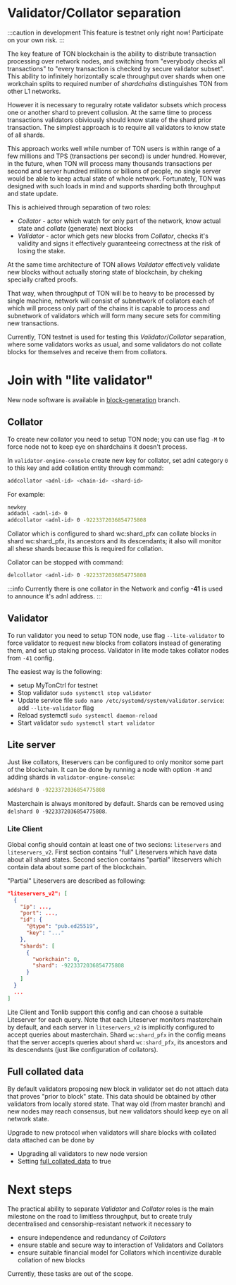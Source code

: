 # Validator/Collator separation

:::caution in development
This feature is testnet only right now! Participate on your own risk.
:::

The key feature of TON blockchain is the ability to distribute transaction processing over network nodes, and switching from "everybody checks all transactions" to "every transaction is checked by secure validator subset". This ability to infinitely horizontally scale throughput over shards when one workchain splits to required number of *shardchains* distinguishes TON from other L1 networks.

However it is necessary to reguralry rotate validator subsets which process one or another shard to prevent collusion. At the same time to process transactions validators obiviously should know state of the shard prior transaction. The simplest approach is to require all validators to know state of all shards.

This approach works well while number of TON users is within range of a few millions and TPS (transactions per second) is under hundred. However, in the future, when TON will process many thousands transactions per second and server hundred millions or billions of people, no single server would be able to keep actual state of whole network. Fortunately, TON was designed with such loads in mind and supports sharding both throughput and state update.

This is achieived through separation of two roles:
* *Collator* - actor which watch for only part of the network, know actual state and *collate* (generate) next blocks
* *Validator* - actor which gets new blocks from *Collator*, checks it's validity and signs it effectively guaranteeing correctness at the risk of losing the stake.

At the same time architecture of TON allows *Validator* effectively validate new blocks without actually storing state of blockchain, by cheking specially crafted proofs.

That way, when throughput of TON will be to heavy to be processed by single machine, network will consist of subnetwork of collators each of which will process only part of the chains it is capable to process and subnetwork of validators which will form many secure sets for commiting new transactions.

Currently, TON testnet is used for testing this *Validator*/*Collator* separation, where some validators works as usual, and some validators do not collate blocks for themselves and receive them from collators.

# Join with "lite validator"

New node software is available in [block-generation](https://github.com/SpyCheese/ton/tree/block-generation) branch.

## Collator
To create new collator you need to setup TON node; you can use flag `-M` to force node not to keep eye on shardchains it doesn't process.

In `validator-engine-console` create new key for collator, set adnl category `0` to this key and add collation entity through command:
```bash
addcollator <adnl-id> <chain-id> <shard-id>
```

For example:

```bash
newkey
addadnl <adnl-id> 0
addcollator <adnl-id> 0 -9223372036854775808
```

Collator which is configured to shard wc:shard_pfx can collate blocks in shard wc:shard_pfx, its ancestors and its descendants; it also will monitor all shese shards because this is required for collation.

Collator can be stopped with command:
```bash
delcollator <adnl-id> 0 -9223372036854775808
```

:::info
Currently there is one collator in the Network and config **-41** is used to announce it's adnl address.
:::

## Validator
To run validator you need to setup TON node, use flag `--lite-validator` to force validator to request new blocks from collators instead of generating them, and set up staking process. Validator in lite mode takes collator nodes from `-41` config.

The easiest way is the following:
- setup MyTonCtrl for testnet
- Stop validator `sudo systemctl stop validator`
- Update service file `sudo nano /etc/systemd/system/validator.service`: add `--lite-validator` flag
- Reload systemctl `sudo systemctl daemon-reload`
- Start validator `sudo systemctl start validator`

## Lite server

Just like collators, liteservers can be configured to only monitor some part of the blockchain. It can be done by running a node with option `-M` and adding shards in `validator-engine-console`:

```bash
addshard 0 -9223372036854775808
```

Masterchain is always monitored by default. Shards can be removed using `delshard 0 -9223372036854775808`.

### Lite Client

Global config should contain at least one of two secions: `liteservers` and `liteservers_v2`. First section contains "full" Liteservers which have data about all shard states. Second section contains "partial" liteservers which contain data about some part of the blockchain.

"Partial" Liteservers are described as following:

```json
"liteservers_v2": [
  {
    "ip": ...,
    "port": ...,
    "id": {
      "@type": "pub.ed25519",
      "key": "..."
    },  
    "shards": [
      {   
        "workchain": 0, 
        "shard": -9223372036854775808
      }   
    ]   
  }
  ...
]
```

Lite Client and Tonlib support this config and can choose a suitable Liteserver for each query. Note that each Liteserver monitors masterchain by default, and each server in `liteservers_v2` is implicitly configured to accept queries about masterchain. Shard `wc:shard_pfx` in the config means that the server accepts queries about shard `wc:shard_pfx`, its ancestors and its descendsnts (just like configuration of collators).

## Full collated data
By default validators proposing new block in validator set do not attach data that proves "prior to block" state. This data should be obtained by other validators from locally stored state. That way old (from master branch) and new nodes may reach consensus, but new validators should keep eye on all network state.

Upgrade to new protocol when validators will share blocks with collated data attached can be done by
- Upgrading all validators to new node version
- Setting [full_collated_data](https://github.com/spycheese/ton/blob/block-generation/crypto/block/block.tlb#L737) to true

# Next steps

The practical ability to separate *Validator* and *Collator* roles is the main milestone on the road to limitless throughput, but to create truly decentralised and censorship-resistant network it necessary to
- ensure independence and redundancy of *Collators*
- ensure stable and secure way to interaction of Validators and Collators
- ensure suitable financial model for Collators which incentivize durable collation of new blocks

Currently, these tasks are out of the scope.
